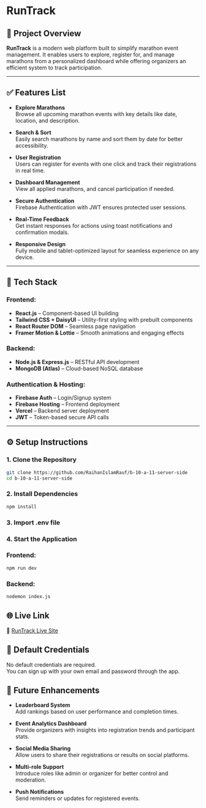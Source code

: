 # RunTrack

## 📘 Project Overview

**RunTrack** is a modern web platform built to simplify marathon event management. It enables users to explore, register for, and manage marathons from a personalized dashboard while offering organizers an efficient system to track participation.

---

## ✅ Features List

- **Explore Marathons**  
  Browse all upcoming marathon events with key details like date, location, and description.

- **Search & Sort**  
  Easily search marathons by name and sort them by date for better accessibility.

- **User Registration**  
  Users can register for events with one click and track their registrations in real time.

- **Dashboard Management**  
  View all applied marathons, and cancel participation if needed.

- **Secure Authentication**  
  Firebase Authentication with JWT ensures protected user sessions.

- **Real-Time Feedback**  
  Get instant responses for actions using toast notifications and confirmation modals.

- **Responsive Design**  
  Fully mobile and tablet-optimized layout for seamless experience on any device.

---

## 🧱 Tech Stack

### Frontend:
- **React.js** – Component-based UI building
- **Tailwind CSS + DaisyUI** – Utility-first styling with prebuilt components
- **React Router DOM** – Seamless page navigation
- **Framer Motion & Lottie** – Smooth animations and engaging effects

### Backend:
- **Node.js & Express.js** – RESTful API development
- **MongoDB (Atlas)** – Cloud-based NoSQL database

### Authentication & Hosting:
- **Firebase Auth** – Login/Signup system
- **Firebase Hosting** – Frontend deployment
- **Vercel** – Backend server deployment
- **JWT** – Token-based secure API calls

---

## ⚙️ Setup Instructions

### 1. Clone the Repository

```bash
git clone https://github.com/RaihanIslamRauf/b-10-a-11-server-side
cd b-10-a-11-server-side
```

### 2. Install Dependencies
```bash
npm install
```
### 3. Import .env file

### 4. Start the Application 

### Frontend:
```bash
npm run dev
```

### Backend:
```bash
nodemon index.js
```

## 🌐 Live Link

🔗 [RunTrack Live Site](https://assignment-11-4d65a.web.app/)

## 🔐 Default Credentials 

No default credentials are required.  
You can sign up with your own email and password through the app.

## 🚀 Future Enhancements

- **Leaderboard System**  
  Add rankings based on user performance and completion times.

- **Event Analytics Dashboard**  
  Provide organizers with insights into registration trends and participant stats.

- **Social Media Sharing**  
  Allow users to share their registrations or results on social platforms.

- **Multi-role Support**  
  Introduce roles like admin or organizer for better control and moderation.

- **Push Notifications**  
  Send reminders or updates for registered events.




